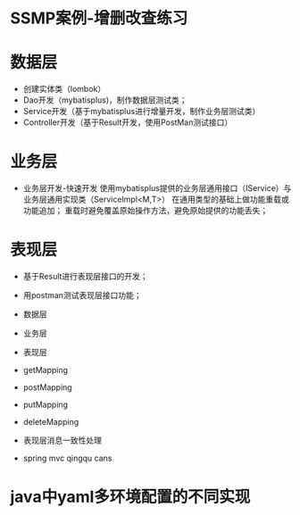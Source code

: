 # SSMP案例-增删改查练习

# 数据层
- 创建实体类（lombok）
- Dao开发（mybatisplus)，制作数据层测试类；
- Service开发（基于mybatisplus进行增量开发，制作业务层测试类）
- Controller开发（基于Result开发，使用PostMan测试接口）

# 业务层
- 业务层开发-快速开发
  使用mybatisplus提供的业务层通用接口（IService<T>）与业务层通用实现类（ServiceImpl<M,T>）
  在通用类型的基础上做功能重载或功能追加；
  重载时避免覆盖原始操作方法，避免原始提供的功能丢失；

# 表现层
- 基于Result进行表现层接口的开发；
- 用postman测试表现层接口功能；

- 数据层
- 业务层
- 表现层

- getMapping
- postMapping
- putMapping
- deleteMapping

- 表现层消息一致性处理
- spring mvc qingqu cans

# java中yaml多环境配置的不同实现
